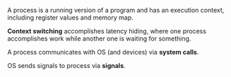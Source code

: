 A process is a running version of a program and has an execution context, including register values and memory map.

**Context switching** accomplishes latency hiding, where one process accomplishes work while another one is waiting for something.

A process communicates with OS (and devices) via **system calls**.

OS sends signals to process via **signals**.
